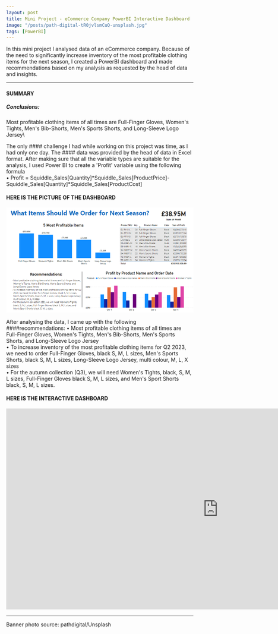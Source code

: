 ```yaml
---
layout: post
title: Mini Project - eCommerce Company PowerBI Interactive Dashboard 
image: "/posts/path-digital-tR0jvlsmCuQ-unsplash.jpg"
tags: [PowerBI]
---
```


In this mini project I analysed data of an eCommerce company. Because of the need to significantly increase inventory of the most profitable clothing items for the next season, I created a PowerBI dashboard and made recommendations based on my analysis as requested by the head of data and insights.

---

#### SUMMARY
##### Conclusions: 
Most profitable clothing items of all times are Full-Finger Gloves, Women's Tights, Men's Bib-Shorts, Men's Sports Shorts, and Long-Sleeve Logo Jersey\

The only #### challenge I had while working on this project was time, as I had only one day. The #### data was provided by the head of data in Excel format. After making sure that all the variable types are suitable for the analysis, I used Power BI to create a 'Profit' variable using the following formula\
•	Profit = Squiddle_Sales[Quantity]*Squiddle_Sales[ProductPrice]-Squiddle_Sales[Quantity]*Squiddle_Sales[ProductCost] 

#### HERE IS THE PICTURE OF THE DASHBOARD
![dashboard](/img/posts/dashboard2.png "dashboard") 

After analysing the data, I came up with the following ####recommendations:
• Most profitable clothing items of all times are Full-Finger Gloves, Women's Tights, Men's Bib-Shorts, Men's Sports Shorts, and Long-Sleeve Logo Jersey\
• To increase inventory of the most profitable clothing items for Q2 2023, we need to order Full-Finger Gloves, black S, M, L sizes, Men's Sports Shorts, black S, M, L sizes, Long-Sleeve Logo Jersey, multi colour, M, L, X sizes\
• For the autumn collection (Q3), we will need Women's Tights, black, S, M, L sizes, Full-Finger Gloves black S, M, L sizes, and Men's Sport Shorts black, S, M, L sizes.

#### HERE IS THE INTERACTIVE DASHBOARD
<iframe title="Dashboard day project" width="1140" height="541.25" src="https://app.powerbi.com/reportEmbed?reportId=67ccd2f0-b1b4-4995-afdb-9f1a65317abd&autoAuth=true&ctid=15830474-cef0-4326-88db-96e5ab019d8a" frameborder="0" allowFullScreen="true"></iframe>

---
Banner photo source: pathdigital/Unsplash



